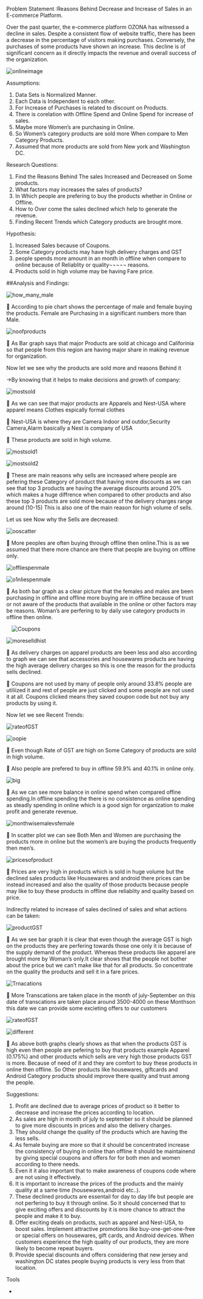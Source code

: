 Problem Statement :Reasons Behind Decrease and Increase of Sales in an E-commerce Platform.

Over the past quarter, the e-commerce platform OZONA has witnessed a decline in sales. Despite a consistent flow of website traffic, there has been a decrease in the percentage of visitors making purchases. Conversely, the purchases of some products have shown an increase. This decline is of significant concern as it directly impacts the revenue and overall success of the organization.






![onlineimage](https://github.com/keerthan10G/Online_shopping/assets/142901831/b5388c32-b18d-4b54-84e4-22024d76301c)









Assumptions:
1.	Data Sets is Normalized Manner.
2.	Each Data is Independent to each other.
3.	For Increase of Purchases is related to discount on Products.
4.	There is corelation with Offline Spend and Online Spend for increase of sales.
5.	Maybe more Women’s are purchasing in Online.
6.	So Women’s category products are sold more When compare to Men Category Products.
7.	Assumed that more products are sold from New york and Washington DC.

Research Questions:
1.	Find the Reasons Behind The sales Increased and Decreased on Some products.
2.	What factors may increases the sales of products?
3.	In Which people are prefering to buy the products whether in Online or Offline.
4.	How to Over come the sales declined which help to generate the revenue.
5.	Finding Recent Trends which Category products are brought more.

Hypothesis:

1.	Increased Sales because of Coupons.
2.	Some Category products may have high delivery charges and GST
3.	people spends more amount in an month in offline when compare to online because of Reliablity or quality¬¬¬¬¬ reasons.
4.	Products sold in high volume may be having Fare price.

##Analysis and Findings:



![how_many_male](https://github.com/keerthan10G/Online_shopping/assets/142901831/1ecb0a97-b577-4094-b2d1-f16c1fcd8e9e)



	According to pie chart shows the percentage of male and female buying the products. Female are Purchasing in a significant numbers more than Male.

  



![noofproducts](https://github.com/keerthan10G/Online_shopping/assets/142901831/a02cb84f-4a1e-4e73-b775-6069806c087a)


	As Bar graph says that major Products are sold at chicago and Califorinia so that people from this region are having major share in making revenue for organization.


Now let we see why the products are sold more and reasons Behind it
 
->By knowing that it helps to make decisions and growth of company:

![mostsold](https://github.com/keerthan10G/Online_shopping/assets/142901831/6c6bb0a8-fb1e-4a03-a7b5-8c66d8becce1)




	As we can see that major products are Apparels and Nest-USA where apparel means Clothes espically formal clothes

	Nest-USA is where they are Camera Indoor and outdor,Security Camera,Alarm basically a Nest is company of USA

	These products are sold in high volume.




![mostsold1](https://github.com/keerthan10G/Online_shopping/assets/142901831/02ceab15-d592-4667-b7b4-ea2a7570f293)



![mostsold2](https://github.com/keerthan10G/Online_shopping/assets/142901831/5f33496f-267b-40e6-aeb5-63d376405067)







	These are main reasons why sells are increased where people are pefering these Category of product that having more discounts as we can see that top 3 products are having the average discounts around 20% which makes a huge diffrence when compared to other products and also these top 3 products are sold more because of the delivery charges range around (10-15) This is also one of the main reason for high volume of sells.

Let us see Now why the Sells are decreased:






![ooscatter](https://github.com/keerthan10G/Online_shopping/assets/142901831/f3b61092-6a26-47bd-93f7-6659b936bc08)








	More peoples are often buying through offline then online.This is as we assumed that there more chance are there that people are buying on offline only.




![offliespenmale](https://github.com/keerthan10G/Online_shopping/assets/142901831/9b91c77b-c3e9-4fb5-8fd2-952f00b5ffe9)


![o1nliespenmale](https://github.com/keerthan10G/Online_shopping/assets/142901831/a1d1a10d-ab75-4608-bdca-22f13ce67652)




	As both bar graph as a clear picture that the females and males are been purchasing in offline and offline more buying  are in offline because of trust or not aware of the products that available in the online or other factors may be reasons. Woman’s are perfering to by daily use category products in offline then online.

 ![Coupons](https://github.com/keerthan10G/Online_shopping/assets/142901831/a78fad6c-fa1e-485f-aaa8-b8b79e25b693)


![moreselldhist](https://github.com/keerthan10G/Online_shopping/assets/142901831/5554884a-7fb2-4879-a6b6-42fc80fbe7af)




	As delivery charges on apparel products are been less and also according to graph we can see that accessories and housewares products are having the high average delivery charges so this is one the reason for the products sells declined.

	Coupons are not used  by many of people only around 33.8% people are utiliized it and rest of people are just clicked and some people are not used it at all. Coupons clicked means they saved coupon code but not buy any products by using it. 

Now let we see Recent Trends:

![rateofGST](https://github.com/keerthan10G/Online_shopping/assets/142901831/ef723e98-cec6-40ae-8631-34f23a0ef5ba)


![oopie](https://github.com/keerthan10G/Online_shopping/assets/142901831/03a35937-7ee0-4812-b015-eb447643bf4d)




	Even though Rate of GST are high on Some Category of products are sold in high volume.

	Also people are prefered to buy in offline 59.9% and 40.1% in online only.



![big](https://github.com/keerthan10G/Online_shopping/assets/142901831/1200603c-749b-4c77-9ffc-c1d62c4fd0e6)







	As we can see more balance in online spend when compared offine spending.In offline spending the there is no consistence as online spending as steadly spending in online which is a good sign for organization to make profit and generate revenue. 



![monthwisemalevsfemale](https://github.com/keerthan10G/Online_shopping/assets/142901831/5df5464b-04c3-426c-9a7d-5400893729b2)






	In scatter plot we can see Both Men and Women are purchasing the products more in online but the women’s are buying the products frequently then men’s.



![pricesofproduct](https://github.com/keerthan10G/Online_shopping/assets/142901831/9669f053-8bbc-4b10-add0-650520acdff0)






	Prices  are very high in products which is sold in huge volume but the declined sales products like Housewares and android there prices can be instead increased and also the quality of those products because people may like to buy these products in offline due reliablity and quality based on price.      

Indirectly related to increase of sales declined of sales and what actions can be taken:





![productGST](https://github.com/keerthan10G/Online_shopping/assets/142901831/3b911bfc-a90b-4845-93a6-d5f812d6e611)








	As we see bar graph it is clear that even though the average GST is high on the products they are perfering towards those one only  it is because of the supply demand of the product. Whereas these products like apparel are brought more by Woman’s only.It clear shows that the people not bother about the price but we can’t make like that for all products. So concentrate on the quality the products and sell it in a fare prices.



![Trnacations](https://github.com/keerthan10G/Online_shopping/assets/142901831/4ca0128f-c11d-4c0e-8185-b98065859470)










	More Transcations are taken place in the month of july-September on this date of transcations are taken place around 3500-4000 on these Monthson this date we can provide some excieting offers to our customers




![rateofGST](https://github.com/keerthan10G/Online_shopping/assets/142901831/288364e3-f909-4115-826d-81ece127fd1a)

![different](https://github.com/keerthan10G/Online_shopping/assets/142901831/94a29855-e462-46b8-a70b-81399c7ef469)




	As above both graphs clearly shows as that when the products GST is high even then people are pefering to buy that products example Apparel (0.175%) and other products which sells are very high those products GST is more. Because of need of it and they are comfort to buy these products in online then offline. So Other products like housewares, giftcards and Android Category products should improve there quality and trust among the people.


Suggestions:

1.	Profit are declined due to average prices of product so it better to decrease  and increase the prices according to location.
2.	As sales are high in month of july to september so it should be planned to give more discounts in prices and also the delivery charges.
3.	They should change the quality of the products which are having the less sells.
4.	As female buying are more so that it should be concentrated increase the consistency of buying in online than offline it should be maintainend by giving special coupons and offers for for both men and women according to there needs.
5.	Even it it also important that to make awareness of coupons code where are not using it effectively.
6.	It is important to increase the prices of the products and the mainly quality at a same time (housewares,android etc..).
7.	These declined products are essentail for day to day life but people are not perfering to buy it through online. So it should concerned that to give exciting offers and discounts by it is more chance to attract the people and make it to buy.
8.	Offer exciting deals on products, such as apparel and Nest-USA, to boost sales. Implement attractive promotions like buy-one-get-one-free or special offers on housewares, gift cards, and Android devices. When customers experience the high quality of our products, they are more likely to become repeat buyers.
9.	Provide special discounts and offers considering that new jersey and washington DC states people buying products is very less from that location.

Tools

*


